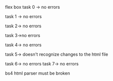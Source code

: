 flex box
task 0 -> no errors

task 1 -> no errors

task 2-> no errors

task 3->no errors

task 4-> no errors

task 5-> doesn't recognize changes to the html file

task 6-> no errors
task 7-> no errors


bs4 html parser must be broken 
